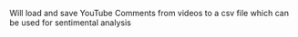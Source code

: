Will load and save YouTube Comments from videos to a csv file which can be used for sentimental analysis
